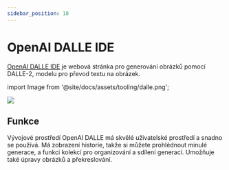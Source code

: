 ```yaml
---
sidebar_position: 18
---
```


# OpenAI DALLE IDE

[OpenAI DALLE IDE](https://labs.openai.com) je webová stránka pro generování obrázků pomocí DALLE-2, modelu pro převod textu na obrázek.

import Image from '@site/docs/assets/tooling/dalle.png';

<div style={{textAlign: 'center'}}>
  <img src={Image} style={{width: "750px"}} />
</div>

## Funkce

Vývojové prostředí OpenAI DALLE má skvělé uživatelské prostředí a snadno se používá. Má zobrazení historie, takže si můžete prohlédnout minulé generace, a funkci kolekcí pro organizování a sdílení generací. Umožňuje také úpravy obrázků a překreslování.